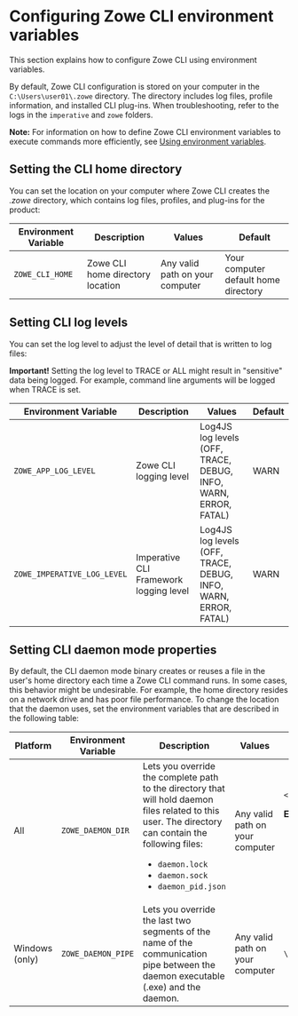 # Configuring Zowe CLI environment variables

This section explains how to configure Zowe CLI using environment variables.

By default, Zowe CLI configuration is stored on your computer in the `C:\Users\user01\.zowe` directory. The directory includes log files, profile information, and installed CLI plug-ins. When troubleshooting, refer to the logs in the `imperative` and `zowe` folders.

**Note:** For information on how to define Zowe CLI environment variables to execute commands more efficiently, see [Using environment variables](cli-using-using-environment-variables.md).

## Setting the CLI home directory

You can set the location on your computer where Zowe CLI creates the *.zowe* directory, which contains log files, profiles, and plug-ins for the product:

| Environment Variable | Description | Values | Default |
| ---------------------- | ----------- | ------ | ------- |
| `ZOWE_CLI_HOME`  | Zowe CLI home directory location | Any valid path on your computer | Your computer default home directory |

## Setting CLI log levels

You can set the log level to adjust the level of detail that is written to log files:

**Important\!** Setting the log level to TRACE or ALL might result in "sensitive" data being logged. For example, command line arguments will be logged when TRACE is set.

| Environment Variable | Description | Values | Default |
| ---------------------- | ----------- |------- | ------- |
| `ZOWE_APP_LOG_LEVEL`        | Zowe CLI logging level            | Log4JS log levels (OFF, TRACE, DEBUG, INFO, WARN, ERROR, FATAL) | WARN |
| `ZOWE_IMPERATIVE_LOG_LEVEL` | Imperative CLI Framework logging level | Log4JS log levels (OFF, TRACE, DEBUG, INFO, WARN, ERROR, FATAL) | WARN |



## Setting CLI daemon mode properties

By default, the CLI daemon mode binary creates or reuses a file in the user's home directory each time a Zowe CLI command runs. In some cases, this behavior might be undesirable. For example, the home directory resides on a network drive and has poor file performance. To change the location that the daemon uses, set the environment variables that are described in the following table:


| Platform | Environment Variable  | Description | Values | Default |
| ---------------------- | ---------------------- | ---------------------- | ---------------------- | ---------------------- |
| All | `ZOWE_DAEMON_DIR` | Lets you override the complete path to the directory that will hold daemon files related to this user. The directory can contain the following files:<ul><li>`daemon.lock`</li><li>`daemon.sock`</li><li>`daemon_pid.json`</li></ul> | Any valid path on your computer | `<your_home_dir>/.zowe/daemon`<p>**Examples:**</p><ul><li>**Windows:** `%HOMEPATH%\.zowe\daemon`</li><li>**Linux:** `$HOME/.zowe/daemon`</li></ul> |
| Windows (only) | `ZOWE_DAEMON_PIPE` | Lets you override the last two segments of the name of the communication pipe between the daemon executable (.exe) and the daemon. | Any valid path on your computer | `\\.\pipe\%USERNAME%\ZoweDaemon` |